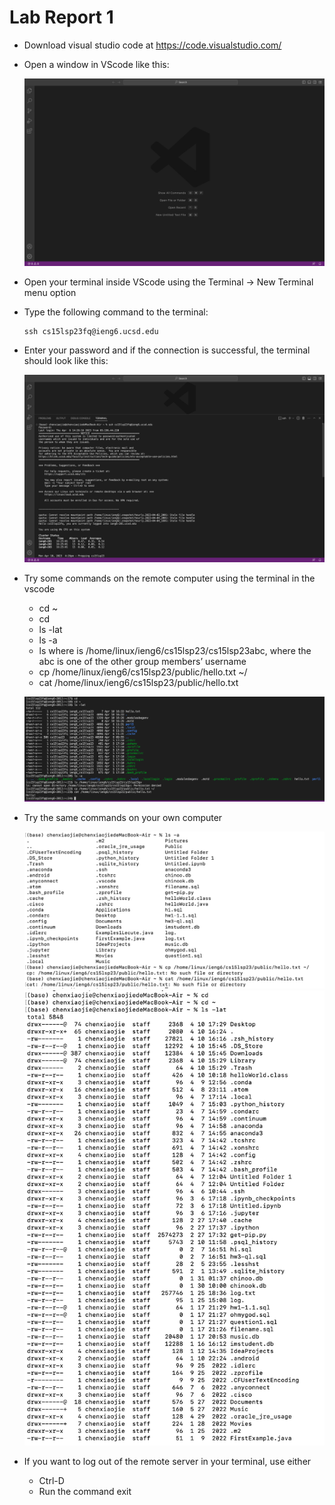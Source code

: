 # Lab Report 1
* Download visual studio code at  https://code.visualstudio.com/

* Open a window in VScode like this:  

  ![Image](vscode.png)

* Open your terminal inside VScode using the Terminal → New Terminal menu option

* Type the following command to the terminal:
    ```
    ssh cs15lsp23fq@ieng6.ucsd.edu
    ```

* Enter your password and if the connection is successful, the terminal should look like this:

  ![Image](remote.png)

* Try some commands on the remote computer using the terminal in the vscode 
  * cd ~
  * cd
  * ls -lat
  * ls -a
  * ls <directory> where <directory> is /home/linux/ieng6/cs15lsp23/cs15lsp23abc, where the abc is one of the other group members’ username
  * cp /home/linux/ieng6/cs15lsp23/public/hello.txt ~/
  * cat /home/linux/ieng6/cs15lsp23/public/hello.txt

  ![Image](command.png)
  
* Try the same commands on your own computer 
  
  ![Image](own.png)
  ![Image](own2.png)
  
* If you want to log out of the remote server in your terminal, use either
  * Ctrl-D
  * Run the command exit
